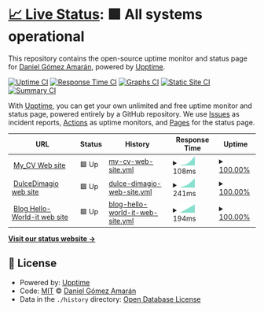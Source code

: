 # [📈 Live Status](https://danielitogomez.github.io/upptime): <!--live status--> **🟩 All systems operational**

This repository contains the open-source uptime monitor and status page for [Daniel Gómez Amarán](https://www.helloworld-it.com/), powered by [Upptime](https://github.com/upptime/upptime).

[![Uptime CI](https://github.com/danielitogomez/upptime/workflows/Uptime%20CI/badge.svg)](https://github.com/danielitogomez/upptime/actions?query=workflow%3A%22Uptime+CI%22)
[![Response Time CI](https://github.com/danielitogomez/upptime/workflows/Response%20Time%20CI/badge.svg)](https://github.com/danielitogomez/upptime/actions?query=workflow%3A%22Response+Time+CI%22)
[![Graphs CI](https://github.com/danielitogomez/upptime/workflows/Graphs%20CI/badge.svg)](https://github.com/danielitogomez/upptime/actions?query=workflow%3A%22Graphs+CI%22)
[![Static Site CI](https://github.com/danielitogomez/upptime/workflows/Static%20Site%20CI/badge.svg)](https://github.com/danielitogomez/upptime/actions?query=workflow%3A%22Static+Site+CI%22)
[![Summary CI](https://github.com/danielitogomez/upptime/workflows/Summary%20CI/badge.svg)](https://github.com/danielitogomez/upptime/actions?query=workflow%3A%22Summary+CI%22)

With [Upptime](https://upptime.js.org), you can get your own unlimited and free uptime monitor and status page, powered entirely by a GitHub repository. We use [Issues](https://github.com/danielitogomez/upptime/issues) as incident reports, [Actions](https://github.com/danielitogomez/upptime/actions) as uptime monitors, and [Pages](https://danielitogomez.github.io/upptime) for the status page.

<!--start: status pages-->
<!-- This summary is generated by Upptime (https://github.com/upptime/upptime) -->
<!-- Do not edit this manually, your changes will be overwritten -->
<!-- prettier-ignore -->
| URL | Status | History | Response Time | Uptime |
| --- | ------ | ------- | ------------- | ------ |
| <img alt="" src="https://favicons.githubusercontent.com/danielitogomez.github.io" height="13"> [My_CV Web site](https://danielitogomez.github.io/my-cv/) | 🟩 Up | [my-cv-web-site.yml](https://github.com/danielitogomez/upptime/commits/HEAD/history/my-cv-web-site.yml) | <details><summary><img alt="Response time graph" src="./graphs/my-cv-web-site/response-time-week.png" height="20"> 108ms</summary><br><a href="https://danielitogomez.github.io/upptime/history/my-cv-web-site"><img alt="Response time 108" src="https://img.shields.io/endpoint?url=https%3A%2F%2Fraw.githubusercontent.com%2Fdanielitogomez%2Fupptime%2FHEAD%2Fapi%2Fmy-cv-web-site%2Fresponse-time.json"></a><br><a href="https://danielitogomez.github.io/upptime/history/my-cv-web-site"><img alt="24-hour response time 108" src="https://img.shields.io/endpoint?url=https%3A%2F%2Fraw.githubusercontent.com%2Fdanielitogomez%2Fupptime%2FHEAD%2Fapi%2Fmy-cv-web-site%2Fresponse-time-day.json"></a><br><a href="https://danielitogomez.github.io/upptime/history/my-cv-web-site"><img alt="7-day response time 108" src="https://img.shields.io/endpoint?url=https%3A%2F%2Fraw.githubusercontent.com%2Fdanielitogomez%2Fupptime%2FHEAD%2Fapi%2Fmy-cv-web-site%2Fresponse-time-week.json"></a><br><a href="https://danielitogomez.github.io/upptime/history/my-cv-web-site"><img alt="30-day response time 108" src="https://img.shields.io/endpoint?url=https%3A%2F%2Fraw.githubusercontent.com%2Fdanielitogomez%2Fupptime%2FHEAD%2Fapi%2Fmy-cv-web-site%2Fresponse-time-month.json"></a><br><a href="https://danielitogomez.github.io/upptime/history/my-cv-web-site"><img alt="1-year response time 108" src="https://img.shields.io/endpoint?url=https%3A%2F%2Fraw.githubusercontent.com%2Fdanielitogomez%2Fupptime%2FHEAD%2Fapi%2Fmy-cv-web-site%2Fresponse-time-year.json"></a></details> | <details><summary><a href="https://danielitogomez.github.io/upptime/history/my-cv-web-site">100.00%</a></summary><a href="https://danielitogomez.github.io/upptime/history/my-cv-web-site"><img alt="All-time uptime 100.00%" src="https://img.shields.io/endpoint?url=https%3A%2F%2Fraw.githubusercontent.com%2Fdanielitogomez%2Fupptime%2FHEAD%2Fapi%2Fmy-cv-web-site%2Fuptime.json"></a><br><a href="https://danielitogomez.github.io/upptime/history/my-cv-web-site"><img alt="24-hour uptime 100.00%" src="https://img.shields.io/endpoint?url=https%3A%2F%2Fraw.githubusercontent.com%2Fdanielitogomez%2Fupptime%2FHEAD%2Fapi%2Fmy-cv-web-site%2Fuptime-day.json"></a><br><a href="https://danielitogomez.github.io/upptime/history/my-cv-web-site"><img alt="7-day uptime 100.00%" src="https://img.shields.io/endpoint?url=https%3A%2F%2Fraw.githubusercontent.com%2Fdanielitogomez%2Fupptime%2FHEAD%2Fapi%2Fmy-cv-web-site%2Fuptime-week.json"></a><br><a href="https://danielitogomez.github.io/upptime/history/my-cv-web-site"><img alt="30-day uptime 100.00%" src="https://img.shields.io/endpoint?url=https%3A%2F%2Fraw.githubusercontent.com%2Fdanielitogomez%2Fupptime%2FHEAD%2Fapi%2Fmy-cv-web-site%2Fuptime-month.json"></a><br><a href="https://danielitogomez.github.io/upptime/history/my-cv-web-site"><img alt="1-year uptime 100.00%" src="https://img.shields.io/endpoint?url=https%3A%2F%2Fraw.githubusercontent.com%2Fdanielitogomez%2Fupptime%2FHEAD%2Fapi%2Fmy-cv-web-site%2Fuptime-year.json"></a></details>
| <img alt="" src="https://favicons.githubusercontent.com/dulcedimagio.com" height="13"> [DulceDimagio web site](https://dulcedimagio.com/) | 🟩 Up | [dulce-dimagio-web-site.yml](https://github.com/danielitogomez/upptime/commits/HEAD/history/dulce-dimagio-web-site.yml) | <details><summary><img alt="Response time graph" src="./graphs/dulce-dimagio-web-site/response-time-week.png" height="20"> 241ms</summary><br><a href="https://danielitogomez.github.io/upptime/history/dulce-dimagio-web-site"><img alt="Response time 241" src="https://img.shields.io/endpoint?url=https%3A%2F%2Fraw.githubusercontent.com%2Fdanielitogomez%2Fupptime%2FHEAD%2Fapi%2Fdulce-dimagio-web-site%2Fresponse-time.json"></a><br><a href="https://danielitogomez.github.io/upptime/history/dulce-dimagio-web-site"><img alt="24-hour response time 241" src="https://img.shields.io/endpoint?url=https%3A%2F%2Fraw.githubusercontent.com%2Fdanielitogomez%2Fupptime%2FHEAD%2Fapi%2Fdulce-dimagio-web-site%2Fresponse-time-day.json"></a><br><a href="https://danielitogomez.github.io/upptime/history/dulce-dimagio-web-site"><img alt="7-day response time 241" src="https://img.shields.io/endpoint?url=https%3A%2F%2Fraw.githubusercontent.com%2Fdanielitogomez%2Fupptime%2FHEAD%2Fapi%2Fdulce-dimagio-web-site%2Fresponse-time-week.json"></a><br><a href="https://danielitogomez.github.io/upptime/history/dulce-dimagio-web-site"><img alt="30-day response time 241" src="https://img.shields.io/endpoint?url=https%3A%2F%2Fraw.githubusercontent.com%2Fdanielitogomez%2Fupptime%2FHEAD%2Fapi%2Fdulce-dimagio-web-site%2Fresponse-time-month.json"></a><br><a href="https://danielitogomez.github.io/upptime/history/dulce-dimagio-web-site"><img alt="1-year response time 241" src="https://img.shields.io/endpoint?url=https%3A%2F%2Fraw.githubusercontent.com%2Fdanielitogomez%2Fupptime%2FHEAD%2Fapi%2Fdulce-dimagio-web-site%2Fresponse-time-year.json"></a></details> | <details><summary><a href="https://danielitogomez.github.io/upptime/history/dulce-dimagio-web-site">100.00%</a></summary><a href="https://danielitogomez.github.io/upptime/history/dulce-dimagio-web-site"><img alt="All-time uptime 100.00%" src="https://img.shields.io/endpoint?url=https%3A%2F%2Fraw.githubusercontent.com%2Fdanielitogomez%2Fupptime%2FHEAD%2Fapi%2Fdulce-dimagio-web-site%2Fuptime.json"></a><br><a href="https://danielitogomez.github.io/upptime/history/dulce-dimagio-web-site"><img alt="24-hour uptime 100.00%" src="https://img.shields.io/endpoint?url=https%3A%2F%2Fraw.githubusercontent.com%2Fdanielitogomez%2Fupptime%2FHEAD%2Fapi%2Fdulce-dimagio-web-site%2Fuptime-day.json"></a><br><a href="https://danielitogomez.github.io/upptime/history/dulce-dimagio-web-site"><img alt="7-day uptime 100.00%" src="https://img.shields.io/endpoint?url=https%3A%2F%2Fraw.githubusercontent.com%2Fdanielitogomez%2Fupptime%2FHEAD%2Fapi%2Fdulce-dimagio-web-site%2Fuptime-week.json"></a><br><a href="https://danielitogomez.github.io/upptime/history/dulce-dimagio-web-site"><img alt="30-day uptime 100.00%" src="https://img.shields.io/endpoint?url=https%3A%2F%2Fraw.githubusercontent.com%2Fdanielitogomez%2Fupptime%2FHEAD%2Fapi%2Fdulce-dimagio-web-site%2Fuptime-month.json"></a><br><a href="https://danielitogomez.github.io/upptime/history/dulce-dimagio-web-site"><img alt="1-year uptime 100.00%" src="https://img.shields.io/endpoint?url=https%3A%2F%2Fraw.githubusercontent.com%2Fdanielitogomez%2Fupptime%2FHEAD%2Fapi%2Fdulce-dimagio-web-site%2Fuptime-year.json"></a></details>
| <img alt="" src="https://favicons.githubusercontent.com/www.helloworld-it.com" height="13"> [Blog Hello-World-it web site](https://www.helloworld-it.com/) | 🟩 Up | [blog-hello-world-it-web-site.yml](https://github.com/danielitogomez/upptime/commits/HEAD/history/blog-hello-world-it-web-site.yml) | <details><summary><img alt="Response time graph" src="./graphs/blog-hello-world-it-web-site/response-time-week.png" height="20"> 194ms</summary><br><a href="https://danielitogomez.github.io/upptime/history/blog-hello-world-it-web-site"><img alt="Response time 194" src="https://img.shields.io/endpoint?url=https%3A%2F%2Fraw.githubusercontent.com%2Fdanielitogomez%2Fupptime%2FHEAD%2Fapi%2Fblog-hello-world-it-web-site%2Fresponse-time.json"></a><br><a href="https://danielitogomez.github.io/upptime/history/blog-hello-world-it-web-site"><img alt="24-hour response time 194" src="https://img.shields.io/endpoint?url=https%3A%2F%2Fraw.githubusercontent.com%2Fdanielitogomez%2Fupptime%2FHEAD%2Fapi%2Fblog-hello-world-it-web-site%2Fresponse-time-day.json"></a><br><a href="https://danielitogomez.github.io/upptime/history/blog-hello-world-it-web-site"><img alt="7-day response time 194" src="https://img.shields.io/endpoint?url=https%3A%2F%2Fraw.githubusercontent.com%2Fdanielitogomez%2Fupptime%2FHEAD%2Fapi%2Fblog-hello-world-it-web-site%2Fresponse-time-week.json"></a><br><a href="https://danielitogomez.github.io/upptime/history/blog-hello-world-it-web-site"><img alt="30-day response time 194" src="https://img.shields.io/endpoint?url=https%3A%2F%2Fraw.githubusercontent.com%2Fdanielitogomez%2Fupptime%2FHEAD%2Fapi%2Fblog-hello-world-it-web-site%2Fresponse-time-month.json"></a><br><a href="https://danielitogomez.github.io/upptime/history/blog-hello-world-it-web-site"><img alt="1-year response time 194" src="https://img.shields.io/endpoint?url=https%3A%2F%2Fraw.githubusercontent.com%2Fdanielitogomez%2Fupptime%2FHEAD%2Fapi%2Fblog-hello-world-it-web-site%2Fresponse-time-year.json"></a></details> | <details><summary><a href="https://danielitogomez.github.io/upptime/history/blog-hello-world-it-web-site">100.00%</a></summary><a href="https://danielitogomez.github.io/upptime/history/blog-hello-world-it-web-site"><img alt="All-time uptime 100.00%" src="https://img.shields.io/endpoint?url=https%3A%2F%2Fraw.githubusercontent.com%2Fdanielitogomez%2Fupptime%2FHEAD%2Fapi%2Fblog-hello-world-it-web-site%2Fuptime.json"></a><br><a href="https://danielitogomez.github.io/upptime/history/blog-hello-world-it-web-site"><img alt="24-hour uptime 100.00%" src="https://img.shields.io/endpoint?url=https%3A%2F%2Fraw.githubusercontent.com%2Fdanielitogomez%2Fupptime%2FHEAD%2Fapi%2Fblog-hello-world-it-web-site%2Fuptime-day.json"></a><br><a href="https://danielitogomez.github.io/upptime/history/blog-hello-world-it-web-site"><img alt="7-day uptime 100.00%" src="https://img.shields.io/endpoint?url=https%3A%2F%2Fraw.githubusercontent.com%2Fdanielitogomez%2Fupptime%2FHEAD%2Fapi%2Fblog-hello-world-it-web-site%2Fuptime-week.json"></a><br><a href="https://danielitogomez.github.io/upptime/history/blog-hello-world-it-web-site"><img alt="30-day uptime 100.00%" src="https://img.shields.io/endpoint?url=https%3A%2F%2Fraw.githubusercontent.com%2Fdanielitogomez%2Fupptime%2FHEAD%2Fapi%2Fblog-hello-world-it-web-site%2Fuptime-month.json"></a><br><a href="https://danielitogomez.github.io/upptime/history/blog-hello-world-it-web-site"><img alt="1-year uptime 100.00%" src="https://img.shields.io/endpoint?url=https%3A%2F%2Fraw.githubusercontent.com%2Fdanielitogomez%2Fupptime%2FHEAD%2Fapi%2Fblog-hello-world-it-web-site%2Fuptime-year.json"></a></details>

<!--end: status pages-->

[**Visit our status website →**](https://danielitogomez.github.io/upptime)

## 📄 License

- Powered by: [Upptime](https://github.com/upptime/upptime)
- Code: [MIT](./LICENSE) © [Daniel Gómez Amarán](https://www.helloworld-it.com/)
- Data in the `./history` directory: [Open Database License](https://opendatacommons.org/licenses/odbl/1-0/)
